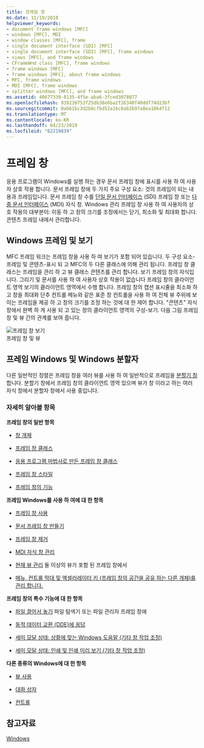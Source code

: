 ```yaml
---
title: 프레임 창
ms.date: 11/19/2018
helpviewer_keywords:
- document frame windows [MFC]
- windows [MFC], MDI
- window classes [MFC], frame
- single document interface (SDI) [MFC]
- single document interface (SDI) [MFC], frame windows
- views [MFC], and frame windows
- CFrameWnd class [MFC], frame windows
- frame windows [MFC]
- frame windows [MFC], about frame windows
- MFC, frame windows
- MDI [MFC], frame windows
- splitter windows [MFC], and frame windows
ms.assetid: 40677339-8135-4f5e-aba6-3fced3078077
ms.openlocfilehash: 939230753f25db38e6ba2f26340f40ddf74d23bf
ms.sourcegitcommit: 0ab61bc3d2b6cfbd52a16c6ab2b97a8ea1864f12
ms.translationtype: MT
ms.contentlocale: ko-KR
ms.lasthandoff: 04/23/2019
ms.locfileid: "62219839"
---
```

# <a name="frame-windows"></a>프레임 창

응용 프로그램이 Windows를 실행 하는 경우 문서 프레임 창에 표시를 사용 하 여 사용자 상호 작용 합니다. 문서 프레임 창에 두 가지 주요 구성 요소: 것의 프레임이 되는 내용과 프레임입니다. 문서 프레임 창 수를 [단일 문서 인터페이스](../mfc/sdi-and-mdi.md) (SDI) 프레임 창 또는 [다중 문서 인터페이스](../mfc/sdi-and-mdi.md) (MDI) 자식 창. Windows 관리 프레임 창 사용 하 여 사용자의 상호 작용의 대부분이: 이동 하 고 창의 크기를 조정에서는 닫기, 최소화 및 최대화 합니다. 콘텐츠 프레임 내에서 관리합니다.

## <a name="frame-windows-and-views"></a>Windows 프레임 및 보기

MFC 프레임 워크는 프레임 창을 사용 하 여 보기가 포함 되어 있습니다. 두 구성 요소-프레임 및 콘텐츠-표시 되 고 MFC의 두 다른 클래스에 의해 관리 됩니다. 프레임 창 클래스는 프레임을 관리 하 고 뷰 클래스 콘텐츠를 관리 합니다. 보기 프레임 창의 자식입니다. 그리기 및 문서를 사용 하 여 사용자 상호 작용이 없습니다 프레임 창의 클라이언트 영역 보기의 클라이언트 영역에서 수행 합니다. 프레임 창의 캡션 표시줄을 최소화 하 고 창을 최대화 단추 컨트롤 메뉴와 같은 표준 창 컨트롤을 사용 하 여 전체 뷰 주위에 보이는 프레임을 제공 하 고 창의 크기를 조정 하는 것에 대 한 제어 합니다. "콘텐츠" 자식 창에서 완벽 하 게 사용 되 고 있는 창의 클라이언트 영역의 구성-보기. 다음 그림 프레임 창 및 뷰 간의 관계를 보여 줍니다.

![프레임 창 보기](../mfc/media/vc37fx1.gif "프레임 창 보기") <br/>
프레임 창 및 뷰

## <a name="frame-windows-and-splitter-windows"></a>프레임 Windows 및 Windows 분할자

다른 일반적인 정렬은 프레임 창을 여러 뷰를 사용 하 여 일반적으로 프레임을 [분할기 창](../mfc/multiple-document-types-views-and-frame-windows.md)합니다. 분할기 창에서 프레임 창의 클라이언트 영역 있으며 뷰가 창 이라고 하는 여러 자식 창에서 분할자 창에서 사용 중입니다.

### <a name="what-do-you-want-to-know-more-about"></a>자세히 알아볼 항목

**프레임 창의 일반 항목**

- [창 개체](../mfc/window-objects.md)

- [프레임 창 클래스](../mfc/frame-window-classes.md)

- [응용 프로그램 마법사로 만든 프레임 창 클래스](../mfc/frame-window-classes-created-by-the-application-wizard.md)

- [프레임 창 스타일](../mfc/frame-window-styles-cpp.md)

- [프레임 창의 기능](../mfc/what-frame-windows-do.md)

**프레임 Windows를 사용 하 여에 대 한 항목**

- [프레임 창 사용](../mfc/using-frame-windows.md)

- [문서 프레임 창 만들기](../mfc/creating-document-frame-windows.md)

- [프레임 창 제거](../mfc/destroying-frame-windows.md)

- [MDI 자식 창 관리](../mfc/managing-mdi-child-windows.md)

- [현재 뷰 관리](../mfc/managing-the-current-view.md) 둘 이상의 뷰가 포함 된 프레임 창에서

- [메뉴, 컨트롤 막대 및 액셀러레이터 키 (프레임 창의 공간을 공유 하는 다른 개체)를 관리 합니다.](../mfc/managing-menus-control-bars-and-accelerators.md)

**프레임 창의 특수 기능에 대 한 항목**

- [파일 끌어서 놓기](../mfc/dragging-and-dropping-files-in-a-frame-window.md) 파일 탐색기 또는 파일 관리자 프레임 창에

- [동적 데이터 교환 (DDE)에 응답](../mfc/responding-to-dynamic-data-exchange-dde.md)

- [세미 모달 상태: 상황에 맞는 Windows 도움말 (기타 창 작업 조정)](../mfc/orchestrating-other-window-actions.md)

- [세미 모달 상태: 인쇄 및 인쇄 미리 보기 (기타 창 작업 조정)](../mfc/orchestrating-other-window-actions.md)

**다른 종류의 Windows에 대 한 항목**

- [뷰 사용](../mfc/using-views.md)

- [대화 상자](../mfc/dialog-boxes.md)

- [컨트롤](../mfc/controls-mfc.md)

## <a name="see-also"></a>참고자료

[Windows](../mfc/windows.md)
